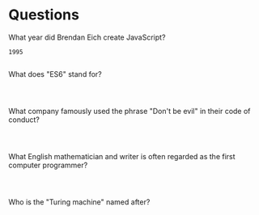 # Questions

What year did Brendan Eich create JavaScript?

```
1995


```

What does "ES6" stand for?

```



```

What company famously used the phrase "Don't be evil" in their code of conduct?

```



```

What English mathematician and writer is often regarded as the first computer programmer?

```



```

Who is the "Turing machine" named after?

```



```
